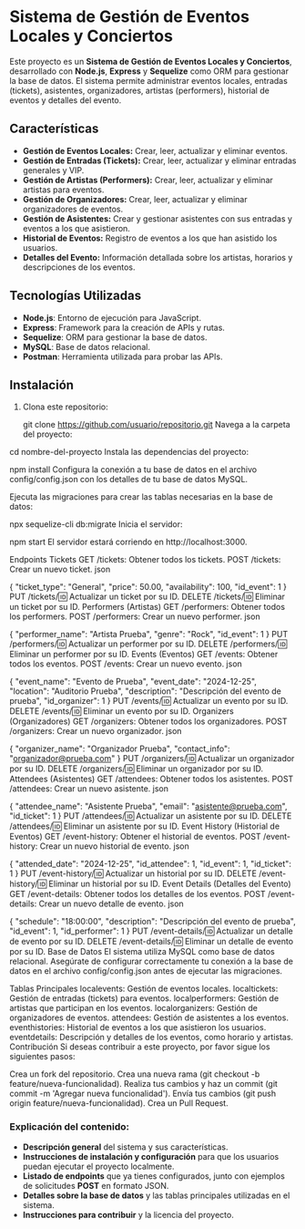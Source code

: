 # Sistema de Gestión de Eventos Locales y Conciertos

Este proyecto es un **Sistema de Gestión de Eventos Locales y Conciertos**, desarrollado con **Node.js**, **Express** y **Sequelize** como ORM para gestionar la base de datos. El sistema permite administrar eventos locales, entradas (tickets), asistentes, organizadores, artistas (performers), historial de eventos y detalles del evento.

## Características

- **Gestión de Eventos Locales:** Crear, leer, actualizar y eliminar eventos.
- **Gestión de Entradas (Tickets):** Crear, leer, actualizar y eliminar entradas generales y VIP.
- **Gestión de Artistas (Performers):** Crear, leer, actualizar y eliminar artistas para eventos.
- **Gestión de Organizadores:** Crear, leer, actualizar y eliminar organizadores de eventos.
- **Gestión de Asistentes:** Crear y gestionar asistentes con sus entradas y eventos a los que asistieron.
- **Historial de Eventos:** Registro de eventos a los que han asistido los usuarios.
- **Detalles del Evento:** Información detallada sobre los artistas, horarios y descripciones de los eventos.

## Tecnologías Utilizadas

- **Node.js**: Entorno de ejecución para JavaScript.
- **Express**: Framework para la creación de APIs y rutas.
- **Sequelize**: ORM para gestionar la base de datos.
- **MySQL**: Base de datos relacional.
- **Postman**: Herramienta utilizada para probar las APIs.

## Instalación

1. Clona este repositorio:

 
   git clone https://github.com/usuario/repositorio.git
Navega a la carpeta del proyecto:


cd nombre-del-proyecto
Instala las dependencias del proyecto:


npm install
Configura la conexión a tu base de datos en el archivo config/config.json con los detalles de tu base de datos MySQL.

Ejecuta las migraciones para crear las tablas necesarias en la base de datos:


npx sequelize-cli db:migrate
Inicia el servidor:

npm start
El servidor estará corriendo en http://localhost:3000.

Endpoints
Tickets
GET /tickets: Obtener todos los tickets.
POST /tickets: Crear un nuevo ticket.
json

{
  "ticket_type": "General",
  "price": 50.00,
  "availability": 100,
  "id_event": 1
}
PUT /tickets/:id: Actualizar un ticket por su ID.
DELETE /tickets/:id: Eliminar un ticket por su ID.
Performers (Artistas)
GET /performers: Obtener todos los performers.
POST /performers: Crear un nuevo performer.
json

{
  "performer_name": "Artista Prueba",
  "genre": "Rock",
  "id_event": 1
}
PUT /performers/:id: Actualizar un performer por su ID.
DELETE /performers/:id: Eliminar un performer por su ID.
Events (Eventos)
GET /events: Obtener todos los eventos.
POST /events: Crear un nuevo evento.
json

{
  "event_name": "Evento de Prueba",
  "event_date": "2024-12-25",
  "location": "Auditorio Prueba",
  "description": "Descripción del evento de prueba",
  "id_organizer": 1
}
PUT /events/:id: Actualizar un evento por su ID.
DELETE /events/:id: Eliminar un evento por su ID.
Organizers (Organizadores)
GET /organizers: Obtener todos los organizadores.
POST /organizers: Crear un nuevo organizador.
json

{
  "organizer_name": "Organizador Prueba",
  "contact_info": "organizador@prueba.com"
}
PUT /organizers/:id: Actualizar un organizador por su ID.
DELETE /organizers/:id: Eliminar un organizador por su ID.
Attendees (Asistentes)
GET /attendees: Obtener todos los asistentes.
POST /attendees: Crear un nuevo asistente.
json

{
  "attendee_name": "Asistente Prueba",
  "email": "asistente@prueba.com",
  "id_ticket": 1
}
PUT /attendees/:id: Actualizar un asistente por su ID.
DELETE /attendees/:id: Eliminar un asistente por su ID.
Event History (Historial de Eventos)
GET /event-history: Obtener el historial de eventos.
POST /event-history: Crear un nuevo historial de evento.
json

{
  "attended_date": "2024-12-25",
  "id_attendee": 1,
  "id_event": 1,
  "id_ticket": 1
}
PUT /event-history/:id: Actualizar un historial por su ID.
DELETE /event-history/:id: Eliminar un historial por su ID.
Event Details (Detalles del Evento)
GET /event-details: Obtener todos los detalles de los eventos.
POST /event-details: Crear un nuevo detalle de evento.
json

{
  "schedule": "18:00:00",
  "description": "Descripción del evento de prueba",
  "id_event": 1,
  "id_performer": 1
}
PUT /event-details/:id: Actualizar un detalle de evento por su ID.
DELETE /event-details/:id: Eliminar un detalle de evento por su ID.
Base de Datos
El sistema utiliza MySQL como base de datos relacional. Asegúrate de configurar correctamente tu conexión a la base de datos en el archivo config/config.json antes de ejecutar las migraciones.

Tablas Principales
localevents: Gestión de eventos locales.
localtickets: Gestión de entradas (tickets) para eventos.
localperformers: Gestión de artistas que participan en los eventos.
localorganizers: Gestión de organizadores de eventos.
attendees: Gestión de asistentes a los eventos.
eventhistories: Historial de eventos a los que asistieron los usuarios.
eventdetails: Descripción y detalles de los eventos, como horario y artistas.
Contribución
Si deseas contribuir a este proyecto, por favor sigue los siguientes pasos:

Crea un fork del repositorio.
Crea una nueva rama (git checkout -b feature/nueva-funcionalidad).
Realiza tus cambios y haz un commit (git commit -m 'Agregar nueva funcionalidad').
Envía tus cambios (git push origin feature/nueva-funcionalidad).
Crea un Pull Request.

### Explicación del contenido:

- **Descripción general** del sistema y sus características.
- **Instrucciones de instalación y configuración** para que los usuarios puedan ejecutar el proyecto localmente.
- **Listado de endpoints** que ya tienes configurados, junto con ejemplos de solicitudes **POST** en formato JSON.
- **Detalles sobre la base de datos** y las tablas principales utilizadas en el sistema.
- **Instrucciones para contribuir** y la licencia del proyecto.
